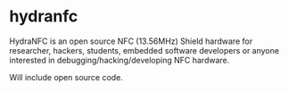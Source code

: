 hydranfc
========

HydraNFC is an open source NFC (13.56MHz) Shield hardware for researcher, hackers, students, embedded software developers or anyone interested in debugging/hacking/developing NFC hardware.

Will include open source code.
